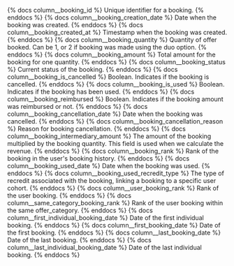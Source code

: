 {% docs column__booking_id %} Unique identifier for a booking. {% enddocs %}
{% docs column__booking_creation_date %} Date when the booking was created. {% enddocs %}
{% docs column__booking_created_at %} Timestamp when the booking was created. {% enddocs %}
{% docs column__booking_quantity %} Quantity of offer booked. Can be 1, or 2 if booking was made using the duo option. {% enddocs %}
{% docs column__booking_amount %} Total amount for the booking for one quantity. {% enddocs %}
{% docs column__booking_status %} Current status of the booking. {% enddocs %}
{% docs column__booking_is_cancelled %} Boolean. Indicates if the booking is cancelled. {% enddocs %}
{% docs column__booking_is_used %} Boolean. Indicates if the booking has been used. {% enddocs %}
{% docs column__booking_reimbursed %} Boolean. Indicates if the booking amount was reimbursed or not. {% enddocs %}
{% docs column__booking_cancellation_date %} Date when the booking was cancelled. {% enddocs %}
{% docs column__booking_cancellation_reason %} Reason for booking cancellation. {% enddocs %}
{% docs column__booking_intermediary_amount %} The amount of the booking multiplied by the booking quantity. This field is used when we calculate the revenue. {% enddocs %}
{% docs column__booking_rank %} Rank of the booking in the user's booking history. {% enddocs %}
{% docs column__booking_used_date %} Date when the booking was used. {% enddocs %}
{% docs column__booking_used_recredit_type %} The type of recredit associated with the booking, linking a booking to a specific user cohort. {% enddocs %}
{% docs column__user_booking_rank %} Rank of the user booking. {% enddocs %}
{% docs column__same_category_booking_rank %} Rank of the user booking within the same offer_category. {% enddocs %}
{% docs column__first_individual_booking_date %} Date of the first individual booking. {% enddocs %}
{% docs column__first_booking_date %} Date of the first booking. {% enddocs %}
{% docs column__last_booking_date %} Date of the last booking. {% enddocs %}
{% docs column__last_individual_booking_date %} Date of the last individual booking. {% enddocs %}

